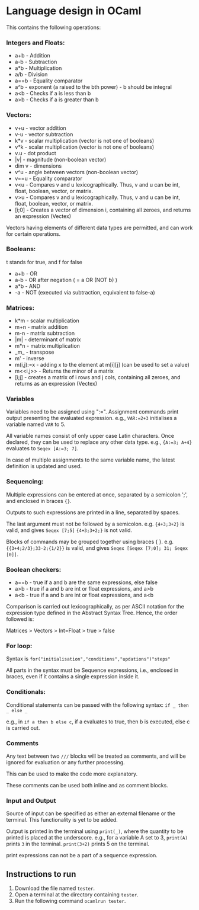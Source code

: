# Language design in OCaml

This contains the following operations:
### Integers and Floats:
- a+b - Addition
- a-b - Subtraction
- a*b - Multiplication
- a/b - Division
- a==b - Equality comparator
- a^b - exponent (a raised to the bth power) - b should be integral
- a&lt;b - Checks if a is less than b
- a&gt;b - Checks if a is greater than b
### Vectors:
- v+u - vector addition
- v-u - vector subtraction
- k*v - scalar multiplication (vector is not one of booleans)
- v*k - scalar multiplication (vector is not one of booleans)
- v.u - dot product
- |v| - magnitude (non-boolean vector)
- dim v - dimensions
- v^u - angle between vectors (non-boolean vector)
- v==u - Equality comparator
- v&lt;u - Compares v and u lexicographically. Thus, v and u can be int, float, boolean, vector, or matrix.
- v&gt;u - Compares v and u lexicographically. Thus, v and u can be int, float, boolean, vector, or matrix.
- [i;0] - Creates a vector of dimension i, containing all zeroes, and returns an expression (Vectex)

Vectors having elements of different data types are permitted, and can work for certain operations.
### Booleans:
t stands for true, and f for false
- a+b - OR
- a-b - OR after negation ( = a OR (NOT b) )
- a*b - AND
- -a - NOT (executed via subtraction, equivalent to false-a)
### Matrices:
- k*m - scalar multiplication
- m+n - matrix addition
- m-n - matrix subtraction
- |m| - determinant of matrix
- m*n - matrix multiplication
- \_m\_ - transpose
- m' - inverse
- m(i,j):=x - adding x to the element at m[i][j] (can be used to set a value)
- m&lt;&lt;i,j>> - Returns the minor of a matrix
- [i;j] - creates a matrix of i rows and j cols, containing all zeroes, and returns as an expression (Vectex)
### Variables
Variables need to be assigned using ":=".
Assignment commands print output presenting the evaluated expression.
e.g., `VAR:=2+3` initialises a variable named `VAR` to 5.

All variable names consist of only upper case Latin characters.
Once declared, they can be used to replace any other data type.
e.g., `{A:=3; A+4}` evaluates to `Seqex [A:=3; 7]`.

In case of multiple assignments to the same variable name, the latest definition is updated and used.
### Sequencing:
Multiple expressions can be entered at once, separated by a semicolon ';', and enclosed in braces `{}`.

Outputs to such expressions are printed in a line, separated by spaces.

The last argument must not be followed by a semicolon.
e.g. `{4+3;3+2}` is valid, and gives `Seqex [7;5]`
     `{4+3;3+2;}` is not valid.
     
Blocks of commands may be grouped together using braces { }.
e.g. `{{3+4;2/3};33-2;{1/2}}` is valid, and gives `Seqex [Seqex [7;0]; 31; Seqex [0]]`.

### Boolean checkers:
- a==b - true if a and b are the same expressions, else false
- a>b - true if a and b are int or float expressions, and a>b
- a&lt;b - true if a and b are int or float expressions, and a&lt;b

Comparison is carried out lexicographically, as per ASCII notation for the expression type defined in the Abstract Syntax Tree. Hence, the order followed is:

Matrices > Vectors > Int=Float > true > false


### For loop:
Syntax is `for("initialisation","conditions","updations")"steps"`

All parts in the syntax must be Sequence expressions, i.e., enclosed in braces, even if it contains a single expression inside it.

### Conditionals:
Conditional statements can be passed with the following syntax:
`if _ then _ else _`

e.g., in `if a then b else c`, if a evaluates to true, then b is executed, else c is carried out.

### Comments
Any text between two `///` blocks will be treated as comments, and will be ignored for evaluation or any further processing.

This can be used to make the code more explanatory.

These comments can be used both inline and as comment blocks.

### Input and Output
Source of input can be specified as either an external filename or the terminal. This functionality is yet to be added.

Output is printed in the terminal using `print(_)`, where the quantity to be printed is placed at the underscore.
e.g., for a variable A set to 3, `print(A)` prints `3` in the terminal.
`print(3+2)` prints 5 on the terminal.

print expressions can not be a part of a sequence expression.


## Instructions to run

1. Download the file named `tester`.
2. Open a terminal at the directory containing `tester`.
3. Run the following command `ocamlrun tester`.